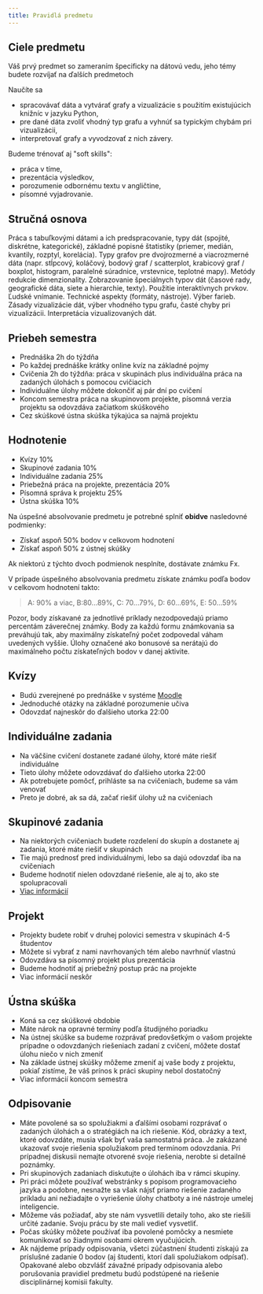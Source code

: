 ```yaml
---
title: Pravidlá predmetu
---
```


## Ciele predmetu

Váš prvý predmet so zameraním špecificky na dátovú vedu, jeho témy budete rozvíjať na ďalších predmetoch

Naučíte sa 

* spracovávať dáta a vytvárať grafy a vizualizácie s použitím existujúcich knižníc v jazyku Python,
* pre dané dáta zvoliť vhodný typ grafu a vyhnúť sa typickým chybám pri vizualizácii,
* interpretovať grafy a vyvodzovať z nich závery.

Budeme trénovať aj "soft skills":

* práca v tíme,
* prezentácia výsledkov,
* porozumenie odbornému textu v angličtine,
* písomné vyjadrovanie.

## Stručná osnova

Práca s tabuľkovými dátami a ich predspracovanie, typy dát (spojité, diskrétne, kategorické), základné popisné štatistiky (priemer, medián, kvantily, rozptyl, korelácia). Typy grafov pre dvojrozmerné a viacrozmerné dáta (napr. stĺpcový, koláčový, bodový graf / scatterplot, krabicový graf / boxplot, histogram, paralelné súradnice, vrstevnice, teplotné mapy). Metódy redukcie dimenzionality. Zobrazovanie špeciálnych typov dát (časové rady, geografické dáta, siete a hierarchie, texty). Použitie interaktívnych prvkov. Ľudské vnímanie. Technické aspekty (formáty, nástroje). Výber farieb. Zásady vizualizácie dát, výber vhodného typu grafu, časté chyby pri vizualizácii. Interpretácia vizualizovaných dát.

## Priebeh semestra

* Prednáška 2h do týždňa
* Po každej prednáške krátky online kvíz na základné pojmy
* Cvičenia 2h do týždňa: práca v skupinách plus individuálna práca na zadaných úlohách s pomocou cvičiacich
* Individuálne úlohy môžete dokončiť aj pár dní po cvičení
* Koncom semestra práca na skupinovom projekte, písomná verzia projektu sa odovzdáva začiatkom skúškového
* Cez skúškové ústna skúška týkajúca sa najmä projektu

## Hodnotenie

* Kvízy 10%
* Skupinové zadania 10%
* Individuálne zadania 25%
* Priebežná práca na projekte, prezentácia 20%
* Písomná správa k projektu 25% 
* Ústna skúška 10%

Na úspešné absolvovanie predmetu je potrebné splniť **obidve** nasledovné podmienky:

* Získať aspoň 50% bodov v celkovom hodnotení
* Získať aspoň 50% z ústnej skúšky

Ak niektorú z týchto dvoch podmienok nesplníte, dostávate známku Fx.

V prípade úspešného absolvovania predmetu získate známku podľa bodov v celkovom hodnotení takto:
> A: 90% a viac, B:80...89%, C: 70...79%, D: 60...69%, E: 50...59%

Pozor, body získavané za jednotlivé príklady nezodpovedajú priamo percentám záverečnej známky. Body za každú formu známkovania sa preváhujú tak, aby maximálny získateľný počet zodpovedal váham uvedených vyššie. Úlohy označené ako bonusové sa nerátajú do maximálneho počtu získateľných bodov v danej aktivite.

## Kvízy

* Budú zverejnené po prednáške v systéme [Moodle](https://moodle.uniba.sk/course/view.php?id=3421)
* Jednoduché otázky na základné porozumenie učiva
* Odovzdať najneskôr do ďalšieho utorka 22:00

## Individuálne zadania

* Na väčšine cvičení dostanete zadané úlohy, ktoré máte riešiť individuálne
* Tieto úlohy môžete odovzdávať do ďalšieho utorka 22:00
* Ak potrebujete pomôcť, prihláste sa na cvičeniach, budeme sa vám venovať
* Preto je dobré, ak sa dá, začať riešiť úlohy už na cvičeniach

## Skupinové zadania

* Na niektorých cvičeniach budete rozdelení do skupín a dostanete aj zadania, ktoré máte riešiť v skupinách
* Tie majú prednosť pred individuálnymi, lebo sa dajú odovzdať iba na cvičeniach
* Budeme hodnotiť nielen odovzdané riešenie, ale aj to, ako ste spolupracovali 
* [Viac informácií](Groups.md)

## Projekt

* Projekty budete robiť v druhej polovici semestra v skupinách 4-5 študentov
* Môžete si vybrať z nami navrhovaných tém alebo navrhnúť vlastnú
* Odovzdáva sa písomný projekt plus prezentácia
* Budeme hodnotiť aj priebežný postup prác na projekte
* Viac informácií neskôr
 
## Ústna skúška

* Koná sa cez skúškové obdobie
* Máte nárok na opravné termíny podľa študijného poriadku
* Na ústnej skúške sa budeme rozprávať predovšetkým o vašom projekte prípadne o odovzdaných riešeniach zadaní z cvičení, môžete dostať úlohu niečo v nich zmeniť
* Na základe ústnej skúšky môžeme zmeniť aj vaše body z projektu, pokiaľ zistíme, že váš prínos k práci skupiny nebol dostatočný
* Viac informácií koncom semestra

## Odpisovanie

* Máte povolené sa so spolužiakmi a ďalšími osobami rozprávať o zadaných úlohách a o stratégiách na ich riešenie. Kód, obrázky a text, ktoré odovzdáte, musia však byť vaša samostatná práca. Je zakázané ukazovať svoje riešenia spolužiakom pred termínom odovzdania. Pri prípadnej diskusii nemajte otvorené svoje riešenia, nerobte si detailné poznámky.
* Pri skupinových zadaniach diskutujte o úlohách iba v rámci skupiny.
* Pri práci môžete používať webstránky s popisom programovacieho jazyka a podobne, nesnažte sa však nájsť priamo riešenie zadaného príkladu ani nežiadajte o vyriešenie úlohy chatboty a iné nástroje umelej inteligencie.
* Môžeme vás požiadať, aby ste nám vysvetlili detaily toho, ako ste riešili určité zadanie. Svoju prácu by ste mali vedieť vysvetliť.
* Počas skúšky môžete používať iba povolené pomôcky a nesmiete komunikovať so žiadnymi osobami okrem vyučujúcich.
* Ak nájdeme prípady odpisovania, všetci zúčastnení študenti získajú za príslušné zadanie 0 bodov (aj študenti, ktorí dali spolužiakom odpísať). Opakované alebo obzvlášť závažné prípady odpisovania alebo porušovania pravidiel predmetu budú podstúpené na riešenie disciplinárnej komisii fakulty.
